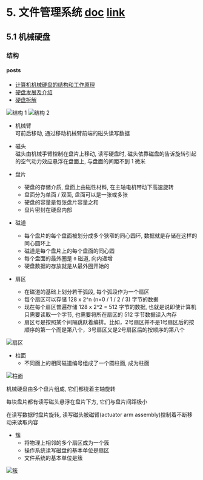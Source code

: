 # 5. 文件管理系统 [doc](https://github.com/SublimeCT/note/tree/master/Linux/docs/5.md) [link](http://www.cnblogs.com/f-ck-need-u/p/7048971.html)

## 5.1 机械硬盘
### 结构
#### posts
- [计算机机械硬盘的结构和工作原理](https://blog.csdn.net/xingjiarong/article/details/46312571)  
- [硬盘发展及介绍](http://blog.chinaunix.net/uid-23069658-id-3413957.html)
- [硬盘拆解](http://www.intohard.com/article-387-1.html)  

![结构 1](http://ww4.sinaimg.cn/mw1024/e5675f11jw1esonqhcw53j20ei084t9q.jpg)
![结构 2](https://img-blog.csdn.net/20170804101220827?watermark/2/text/aHR0cDovL2Jsb2cuY3Nkbi5uZXQvdTAxMjc1ODA4OA==/font/5a6L5L2T/fontsize/400/fill/I0JBQkFCMA==/dissolve/70/gravity/SouthEast)

- 机械臂  
可前后移动, 通过移动机械臂前端的磁头读写数据  

- 磁头  
磁头由机械手臂控制在盘片上移动, 读写硬盘时, 磁头依靠磁盘的告诉旋转引起的空气动力效应悬浮在盘面上, 与盘面的间距不到 1 微米

- 盘片
    - 硬盘的存储介质, 盘面上由磁性材料, 在主轴电机带动下高速旋转
    - 盘面分为单面 / 双面, 盘面可以是一张或多张
    - 硬盘的容量是每张盘片容量之和
    - 盘片密封在硬盘内部

- 磁道
    - 每个盘片的每个盘面被划分成多个狭窄的同心圆环, 数据就是存储在这样的同心圆环上
    - 磁道是每个盘片上的每个盘面的同心圆
    - 每个盘面的最外圈是 `0` 磁道, 向内递增
    - 硬盘数据的存放就是从最外圈开始的

- 扇区
    - 在磁道的基础上划分若干弧段, 每个弧段作为一个扇区
    - 每个扇区可以存储 128 x 2^n (n=0 / 1 / 2 / 3) 字节的数据
    - 现在每个扇区普遍存储 128 x 2^2 = 512 字节的数据, 也就是说即使计算机只需要读取一个字节, 也需要将所在扇区的 512 字节数据读入内存
    - 扇区号是按照某个间隔跳跃着编排。比如，2号扇区并不是1号扇区后的按顺序的第一个而是第八个，3号扇区又是2号扇区后的按顺序的第八个

![扇区](http://blog.chinaunix.net/attachment/201211/19/23069658_1353334399LCDw.jpg)

- 柱面
    - 不同面上的相同磁道编号组成了一个圆柱面, 成为柱面

![柱面](https://images2015.cnblogs.com/blog/733013/201706/733013-20170619141937726-1280834834.png)


机械硬盘由多个盘片组成, 它们都绕着主轴旋转

每块盘片都有读写磁头悬浮在盘片下方, 它们与盘片间距极小

在读写数据时盘片旋转, 读写磁头被磁臂(actuator arm assembly)控制着不断移动来读取内容

- 簇
    - 将物理上相邻的多个扇区成为一个簇
    - 操作系统读写磁盘的基本单位是扇区
    - 文件系统的基本单位是簇

![簇](https://img-blog.csdn.net/20150601161626426)




